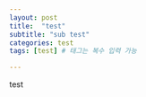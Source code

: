 ```yaml
---
layout: post
title:  "test"
subtitle: "sub test"
categories: test
tags: [test] # 태그는 복수 입력 가능

---
```






test